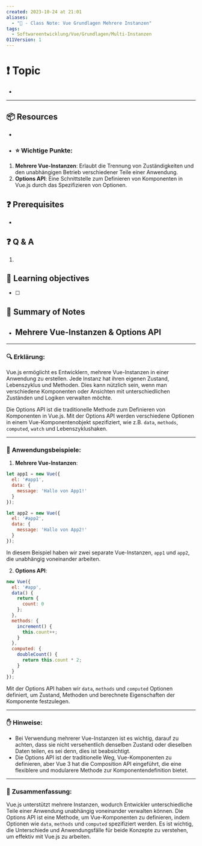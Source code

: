 ```yaml
---
created: 2023-10-24 at 21:01
aliases:
  - "📜 - Class Note: Vue Grundlagen Mehrere Instanzen"
tags:
  - Softwareentwicklung/Vue/Grundlagen/Multi-Instanzen
011Version: 1
---
```

# ❗ Topic
- 
 ---
## 📦 Resources
- 

- ### ⭐ **Wichtige Punkte**:

1. **Mehrere Vue-Instanzen**: Erlaubt die Trennung von Zuständigkeiten und den unabhängigen Betrieb verschiedener Teile einer Anwendung.
2. **Options API**: Eine Schnittstelle zum Definieren von Komponenten in Vue.js durch das Spezifizieren von Optionen.
## ❓ Prerequisites
- 
## ❓ Q & A
1. 
## 🎯 Learning objectives
- [ ] 
## 📃 Summary of Notes
- ## **Mehrere Vue-Instanzen & Options API**

---

### 🔍 **Erklärung**:

Vue.js ermöglicht es Entwicklern, mehrere Vue-Instanzen in einer Anwendung zu erstellen. Jede Instanz hat ihren eigenen Zustand, Lebenszyklus und Methoden. Dies kann nützlich sein, wenn man verschiedene Komponenten oder Ansichten mit unterschiedlichen Zuständen und Logiken verwalten möchte.

Die Options API ist die traditionelle Methode zum Definieren von Komponenten in Vue.js. Mit der Options API werden verschiedene Optionen in einem Vue-Komponentenobjekt spezifiziert, wie z.B. `data`, `methods`, `computed`, `watch` und Lebenszyklushaken.


---

### 🚀 **Anwendungsbeispiele**:

1. **Mehrere Vue-Instanzen**:
```javascript
let app1 = new Vue({
  el: '#app1',
  data: {
    message: 'Hallo von App1!'
  }
});

let app2 = new Vue({
  el: '#app2',
  data: {
    message: 'Hallo von App2!'
  }
});
```
In diesem Beispiel haben wir zwei separate Vue-Instanzen, `app1` und `app2`, die unabhängig voneinander arbeiten.

2. **Options API**:
```javascript
new Vue({
  el: '#app',
  data() {
    return {
      count: 0
    };
  },
  methods: {
    increment() {
      this.count++;
    }
  },
  computed: {
    doubleCount() {
      return this.count * 2;
    }
  }
});
```
Mit der Options API haben wir `data`, `methods` und `computed` Optionen definiert, um Zustand, Methoden und berechnete Eigenschaften der Komponente festzulegen.

---

### ✋ **Hinweise**:

- Bei Verwendung mehrerer Vue-Instanzen ist es wichtig, darauf zu achten, dass sie nicht versehentlich denselben Zustand oder dieselben Daten teilen, es sei denn, dies ist beabsichtigt.
- Die Options API ist der traditionelle Weg, Vue-Komponenten zu definieren, aber Vue 3 hat die Composition API eingeführt, die eine flexiblere und modularere Methode zur Komponentendefinition bietet.

---

### 📝 **Zusammenfassung**:

Vue.js unterstützt mehrere Instanzen, wodurch Entwickler unterschiedliche Teile einer Anwendung unabhängig voneinander verwalten können. Die Options API ist eine Methode, um Vue-Komponenten zu definieren, indem Optionen wie `data`, `methods` und `computed` spezifiziert werden. Es ist wichtig, die Unterschiede und Anwendungsfälle für beide Konzepte zu verstehen, um effektiv mit Vue.js zu arbeiten.